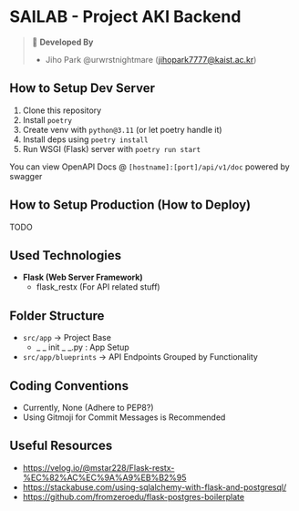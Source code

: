 # SAILAB - Project AKI Backend

> 📘 **Developed By**
> 
> - Jiho Park @urwrstnightmare (jihopark7777@kaist.ac.kr)

## How to Setup Dev Server

1. Clone this repository
2. Install `poetry`
3. Create venv with `python@3.11` (or let poetry handle it)
4. Install deps using `poetry install`
5. Run WSGI (Flask) server with `poetry run start`

You can view OpenAPI Docs @ `[hostname]:[port]/api/v1/doc` powered by swagger

## How to Setup Production (How to Deploy)

TODO


## Used Technologies

- **Flask (Web Server Framework)**
  - flask_restx (For API related stuff)


## Folder Structure

- `src/app` →  Project Base
  - _ _ init _ _.py : App Setup 
- `src/app/blueprints` → API Endpoints Grouped by Functionality


## Coding Conventions

- Currently, None (Adhere to PEP8?)
- Using Gitmoji for Commit Messages is Recommended

## Useful Resources
- https://velog.io/@mstar228/Flask-restx-%EC%82%AC%EC%9A%A9%EB%B2%95
- https://stackabuse.com/using-sqlalchemy-with-flask-and-postgresql/
- https://github.com/fromzeroedu/flask-postgres-boilerplate
